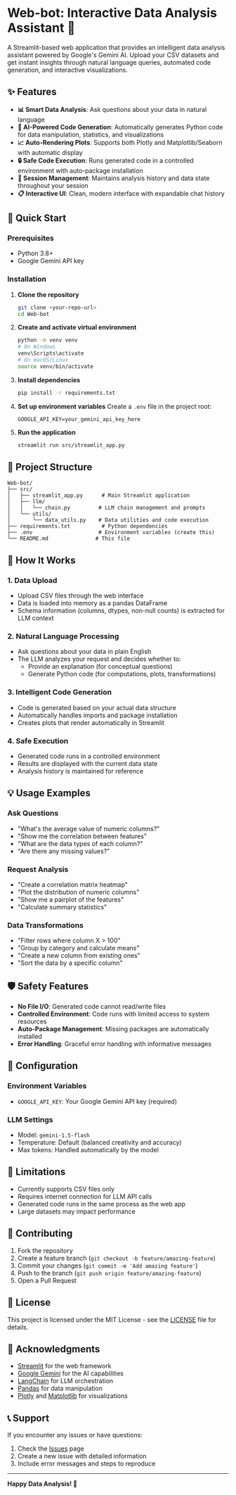 # Web-bot: Interactive Data Analysis Assistant 🤖

A Streamlit-based web application that provides an intelligent data analysis assistant powered by Google's Gemini AI. Upload your CSV datasets and get instant insights through natural language queries, automated code generation, and interactive visualizations.

## ✨ Features

- **📊 Smart Data Analysis**: Ask questions about your data in natural language
- **🤖 AI-Powered Code Generation**: Automatically generates Python code for data manipulation, statistics, and visualizations
- **📈 Auto-Rendering Plots**: Supports both Plotly and Matplotlib/Seaborn with automatic display
- **🔒 Safe Code Execution**: Runs generated code in a controlled environment with auto-package installation
- **💾 Session Management**: Maintains analysis history and data state throughout your session
- **📋 Interactive UI**: Clean, modern interface with expandable chat history

## 🚀 Quick Start

### Prerequisites

- Python 3.8+
- Google Gemini API key

### Installation

1. **Clone the repository**
   ```bash
   git clone <your-repo-url>
   cd Web-bot
   ```

2. **Create and activate virtual environment**
   ```bash
   python -m venv venv
   # On Windows
   venv\Scripts\activate
   # On macOS/Linux
   source venv/bin/activate
   ```

3. **Install dependencies**
   ```bash
   pip install -r requirements.txt
   ```

4. **Set up environment variables**
   Create a `.env` file in the project root:
   ```env
   GOOGLE_API_KEY=your_gemini_api_key_here
   ```

5. **Run the application**
   ```bash
   streamlit run src/streamlit_app.py
   ```

## 📁 Project Structure

```
Web-bot/
├── src/
│   ├── streamlit_app.py      # Main Streamlit application
│   ├── llm/
│   │   └── chain.py         # LLM chain management and prompts
│   └── utils/
│       └── data_utils.py    # Data utilities and code execution
├── requirements.txt          # Python dependencies
├── .env                     # Environment variables (create this)
└── README.md               # This file
```

## 🔧 How It Works

### 1. Data Upload
- Upload CSV files through the web interface
- Data is loaded into memory as a pandas DataFrame
- Schema information (columns, dtypes, non-null counts) is extracted for LLM context

### 2. Natural Language Processing
- Ask questions about your data in plain English
- The LLM analyzes your request and decides whether to:
  - Provide an explanation (for conceptual questions)
  - Generate Python code (for computations, plots, transformations)

### 3. Intelligent Code Generation
- Code is generated based on your actual data structure
- Automatically handles imports and package installation
- Creates plots that render automatically in Streamlit

### 4. Safe Execution
- Generated code runs in a controlled environment
- Results are displayed with the current data state
- Analysis history is maintained for reference

## 💡 Usage Examples

### Ask Questions
- "What's the average value of numeric columns?"
- "Show me the correlation between features"
- "What are the data types of each column?"
- "Are there any missing values?"

### Request Analysis
- "Create a correlation matrix heatmap"
- "Plot the distribution of numeric columns"
- "Show me a pairplot of the features"
- "Calculate summary statistics"

### Data Transformations
- "Filter rows where column X > 100"
- "Group by category and calculate means"
- "Create a new column from existing ones"
- "Sort the data by a specific column"

## 🛡️ Safety Features

- **No File I/O**: Generated code cannot read/write files
- **Controlled Environment**: Code runs with limited access to system resources
- **Auto-Package Management**: Missing packages are automatically installed
- **Error Handling**: Graceful error handling with informative messages

## 🔌 Configuration

### Environment Variables
- `GOOGLE_API_KEY`: Your Google Gemini API key (required)

### LLM Settings
- Model: `gemini-1.5-flash`
- Temperature: Default (balanced creativity and accuracy)
- Max tokens: Handled automatically by the model

## 🚧 Limitations

- Currently supports CSV files only
- Requires internet connection for LLM API calls
- Generated code runs in the same process as the web app
- Large datasets may impact performance

## 🤝 Contributing

1. Fork the repository
2. Create a feature branch (`git checkout -b feature/amazing-feature`)
3. Commit your changes (`git commit -m 'Add amazing feature'`)
4. Push to the branch (`git push origin feature/amazing-feature`)
5. Open a Pull Request

## 📝 License

This project is licensed under the MIT License - see the [LICENSE](LICENSE) file for details.

## 🙏 Acknowledgments

- [Streamlit](https://streamlit.io/) for the web framework
- [Google Gemini](https://ai.google.dev/) for the AI capabilities
- [LangChain](https://langchain.com/) for LLM orchestration
- [Pandas](https://pandas.pydata.org/) for data manipulation
- [Plotly](https://plotly.com/) and [Matplotlib](https://matplotlib.org/) for visualizations

## 📞 Support

If you encounter any issues or have questions:
1. Check the [Issues](https://github.com/yourusername/Web-bot/issues) page
2. Create a new issue with detailed information
3. Include error messages and steps to reproduce

---

**Happy Data Analysis! 🎉**
